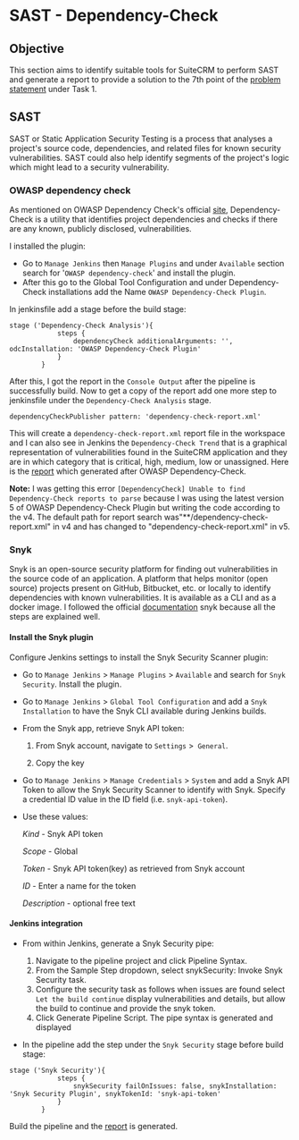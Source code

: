# SAST - Dependency-Check

## Objective

This section aims to identify suitable tools for SuiteCRM to perform SAST and generate a report to provide a solution to the 7th point of the [problem statement](https://intern-appsecco.netlify.app/problem-statement/) under Task 1.

## SAST

SAST or Static Application Security Testing is a process that analyses a project's source code, dependencies, and related files for known security vulnerabilities. SAST could also help identify segments of the project's logic which might lead to a security vulnerability.

### OWASP dependency check

As mentioned on OWASP Dependency Check's official [site](https://plugins.jenkins.io/dependency-check-jenkins-plugin/), Dependency-Check is a utility that identifies project dependencies and checks if there are any known, publicly disclosed, vulnerabilities.

I installed the plugin:

* Go to `Manage Jenkins` then `Manage Plugins` and under `Available` section search for '`OWASP dependency-check`' and install the plugin.
* After this go to the Global Tool Configuration and under Dependency-Check installations add the Name `OWASP Dependency-Check Plugin`.

In jenkinsfile add a stage before the build stage:
```
stage ('Dependency-Check Analysis'){
            steps {
                dependencyCheck additionalArguments: '', odcInstallation: 'OWASP Dependency-Check Plugin'
            }    
        }
```
After this, I got the report in the `Console Output` after the pipeline is successfully build. Now to get a copy of the report add one more step to jenkinsfile under the `Dependency-Check Analysis` stage.

```
dependencyCheckPublisher pattern: 'dependency-check-report.xml'  
```
This will create a `dependency-check-report.xml` report file in the workspace and I can also see in Jenkins the `Dependency-Check Trend` that is a graphical representation of vulnerabilities found in the SuiteCRM application and they are in which category that is critical, high, medium, low or unassigned. Here is the [report](https://github.com/Priyam5/internship-appsecco/blob/master/Reports/dependency-check-report.xml) which generated after OWASP Dependency-Check.

**Note:** I was getting this error `[DependencyCheck] Unable to find Dependency-Check reports to parse` because I was using the latest version 5 of OWASP Dependency-Check Plugin but writing the code according to the v4. The default path for report search was"**/dependency-check-report.xml" in v4 and has changed to "dependency-check-report.xml" in v5.

### Snyk

Snyk is an open-source security platform for finding out vulnerabilities in the source code of an application. A platform that helps monitor (open source) projects present on GitHub, Bitbucket, etc. or locally to identify dependencies with known vulnerabilities. It is available as a CLI and as a docker image. I followed the official [documentation](https://support.snyk.io/hc/en-us/articles/360004032217-Jenkins-integration-overview) snyk because all the steps are explained well. 

#### Install the Snyk plugin
Configure Jenkins settings to install the Snyk Security Scanner plugin: 

* Go to `Manage Jenkins` > `Manage Plugins` > `Available` and search for `Snyk Security`. Install the plugin.
* Go to `Manage Jenkins` > `Global Tool Configuration` and add a `Snyk Installation` to have the Snyk CLI available during Jenkins builds.
* From the Snyk app, retrieve Snyk API token:

    1. From Snyk account, navigate to `Settings` >` General`.

    2. Copy the key
   
* Go to `Manage Jenkins` > `Manage Credentials` > `System` and add a Snyk API Token to allow the Snyk Security Scanner to identify with Snyk. Specify a credential ID value in the ID field (i.e. `snyk-api-token`).
* Use these values:

    *Kind* - Snyk API token

    *Scope* - Global

    *Token* - Snyk API token(key) as retrieved from Snyk account

    *ID* - Enter a name for the token

    *Description* - optional free text
#### Jenkins integration

* From within Jenkins, generate a Snyk Security pipe:

    1. Navigate to the pipeline project and click Pipeline Syntax.
    2. From the Sample Step dropdown, select snykSecurity: Invoke Snyk Security task.
    3. Configure the security task as follows when issues are found select `Let the build continue` display vulnerabilities and details, but allow the build to continue and provide the snyk token.
    4. Click Generate Pipeline Script. The pipe syntax is generated and displayed
  
* In the pipeline add the step under the `Snyk Security` stage before build stage:
```
stage ('Snyk Security'){
            steps {
                snykSecurity failOnIssues: false, snykInstallation: 'Snyk Security Plugin', snykTokenId: 'snyk-api-token'
            }    
        }
```
Build the pipeline and the [report]() is generated. 